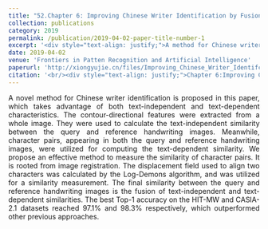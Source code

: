 ```yaml
---
title: "52.Chapter 6: Improving Chinese Writer Identification by Fusion of Text-dependent and Text-independent Methods"
collection: publications
category: 2019
permalink: /publication/2019-04-02-paper-title-number-1
excerpt: '<div style="text-align: justify;">A method for Chinese writer identification uses text - independent and text - dependent features. It fuses two similarities. Experiments show it outperforms previous methods with high Top - 1 accuracy.</div>'
date: 2019-04-02
venue: 'Frontiers in Patten Recognition and Artificial Intelligence'
paperurl: 'http://xiongyujie.cn/files/Improving_Chinese_Writer_Identifcation_by_Fusion_ofText-dependent_and_Text-independent_ethods.pdf'
citation: '<br/><div style="text-align: justify;">Chapter 6:Improving Chinese Writer Identification by Fusion of Text-dependent and Text-independent Methods, Y.-J. Xiong, L. Liu, Patrick S. P. Wang and Y. Lu*, Frontiers in Patten Recognition and Artificial Intelligence, Series on Language Processing, Pattern Recognition, and Intelligent Systems, 2019, 5 (6): 97-112</div>'
---
```


<div style="text-align: justify;">A novel method for Chinese writer identification is proposed in this paper, which takes advantage of both text-independent and text-dependent characteristics. The contour-directional features were extracted from a whole image. They were used to calculate the text-independent similarity between the query and reference handwriting images. Meanwhile, character pairs, appearing in both the query and reference handwriting images, were utilized for computing the text-dependent similarity. We propose an effective method to measure the similarity of character pairs. It is rooted from image registration. The displacement field used to align two characters was calculated by the Log-Demons algorithm, and was utilized for a similarity measurement. The final similarity between the query and reference handwriting images is the fusion of text-independent and text-dependent similarities. The best Top-1 accuracy on the HIT-MW and CASIA-2.1 datasets reached 97.1% and 98.3% respectively, which outperformed other previous approaches.</div>

<br/>
